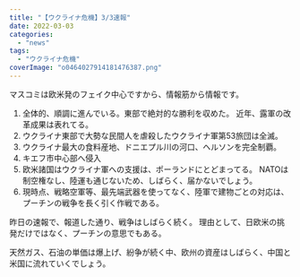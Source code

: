 ```yaml
---
title: "【ウクライナ危機】3/3速報"
date: 2022-03-03
categories: 
  - "news"
tags: 
  - "ウクライナ危機"
coverImage: "o0464027914181476387.png"
---
```


マスコミは欧米発のフェイク中心ですから、情報筋から情報です。

1. 全体的、順調に進んでいる。東部で絶対的な勝利を収めた。 近年、露軍の改革成果は表れてる。
2. ウクライナ東部で大勢な民間人を虐殺したウクライナ軍第53旅団は全滅。
3. ウクライナ最大の食料産地、ドニエプル川の河口、ヘルソンを完全制覇。
4. キエフ市中心部へ侵入
5. 欧米諸国はウクライナ軍への支援は、ポーランドにとどまってる。 NATOは制空権なし、陸運も通じないため、しばらく、届かないでしょう。
6. 現時点、戦略空軍等、最先端武器を使ってなく、陸軍で建物ごとの対応は、プーチンの戦争を長く引く作戦である。

昨日の速報で、報道した通り、戦争はしばらく続く。 理由として、日欧米の挑発だけではなく、プーチンの意思でもある。

天然ガス、石油の単価は爆上げ、紛争が続く中、欧州の資産はしばらく、中国と米国に流れていくでしょう。
